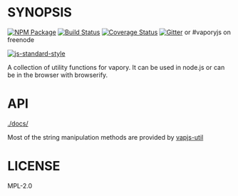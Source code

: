 # SYNOPSIS
[![NPM Package](https://img.shields.io/npm/v/vaporyjs-util.svg?style=flat-square)](https://www.npmjs.org/package/vaporyjs-util)
[![Build Status](https://img.shields.io/travis/vaporyjs/vaporyjs-util.svg?branch=master&style=flat-square)](https://travis-ci.org/vaporyjs/vaporyjs-util)
[![Coverage Status](https://img.shields.io/coveralls/vaporyjs/vaporyjs-util.svg?style=flat-square)](https://coveralls.io/r/vaporyjs/vaporyjs-util)
[![Gitter](https://img.shields.io/gitter/room/vapory/vaporyjs-lib.svg?style=flat-square)](https://gitter.im/vapory/vaporyjs-lib) or #vaporyjs on freenode  

[![js-standard-style](https://cdn.rawgit.com/feross/standard/master/badge.svg)](https://github.com/feross/standard)  



A collection of utility functions for vapory. It can be used in node.js or can be in the browser with browserify.

# API
[./docs/](./docs/index.md)

Most of the string manipulation methods are provided by [vapjs-util](https://github.com/vapjs/vapjs-util)

# LICENSE
MPL-2.0
